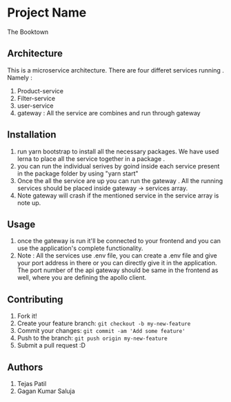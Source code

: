 # Project Name

The Booktown

## Architecture

This is a microservice architecture. There are four differet services running . 
Namely : 
1. Product-service
2. Filter-service
3. user-service
4. gateway : All the service are combines and run through gateway

## Installation

1. run yarn bootstrap to install all the necessary packages. We have used lerna to place all the service together in a package . 
2. you can run the individual serives by goind inside each service present in the package folder by using "yarn start"
3. Once the all the service are up you can run the gateway . All the running services should be placed inside gateway -> services array. 
4. Note gateway will crash if the mentioned service in the service array is note up.

## Usage

1. once the gateway is run it'll be connected to your frontend and you can use the application's complete functionality.
2. Note : All the services use .env file, you can create a .env file and give your port address in there or you can directly give it in the application. The port number of the 
api gateway should be same in the frontend as well, where you are defining the apollo client.

## Contributing

1. Fork it!
2. Create your feature branch: `git checkout -b my-new-feature`
3. Commit your changes: `git commit -am 'Add some feature'`
4. Push to the branch: `git push origin my-new-feature`
5. Submit a pull request :D



## Authors

1. Tejas Patil
2. Gagan Kumar Saluja
